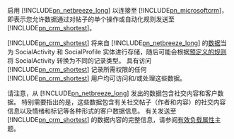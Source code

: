 启用 [!INCLUDE[pn_netbreeze_long](pn-social-engagement-long.md)] 以连接至 [!INCLUDE[pn_microsoftcrm](pn-microsoftcrm.md)]，即表示您允许数据通过对帖子的单个操作或自动化规则发送至 [!INCLUDE[pn_crm_shortest](pn-crm-shortest.md)]。  
  
 [!INCLUDE[pn_crm_shortest](pn-crm-shortest.md)] 将来自 [!INCLUDE[pn_netbreeze_long](pn-social-engagement-long.md)] 的[数据](https://go.microsoft.com/fwlink/p/?linkid=867082)当为 SocialActivity 和 SocialProfile 实体进行存储，随后可能会根据[预定义的规则](http://go.microsoft.com/fwlink/p/?LinkID=624394)将 SocialActivity 转换为不同的记录类型。 具有访问 [!INCLUDE[pn_crm_shortest](pn-crm-shortest.md)] 记录所需权限的任何 [!INCLUDE[pn_crm_shortest](pn-crm-shortest.md)] 用户均可访问和/或处理这些数据。  
  
 请注意，从 [!INCLUDE[pn_netbreeze_long](pn-social-engagement-long.md)] 发出的数据包含社交内容和客户数据。 特别需要指出的是，这些数据包含有关社交帖子（作者和内容）的社交内容信息以及情绪和标记等各种形式的客户数据信息。 有关发送至 [!INCLUDE[pn_crm_shortest](pn-crm-shortest.md)] 的数据内容的完整信息，请参阅[有效负载属性](http://go.microsoft.com/fwlink/p/?LinkID=799094)主题。